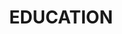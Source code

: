 ---
title : "EDUCATION"
testimonial_slider:
# slider item loop
- name : "DELHI TECHNOLOGICAL UNIVERSITY"
  image : "images/clients/dtu.png"
  designation : "2018-2022"
  content : "Completed my Bachelor's in Computer Engineering with 8.59 Aggregate Cgpa."
            
# slider item loop
- name : "LAL BAHADUR SHASHTRI SCHOOL"
  image : "images/clients/lbs1.png"
  designation : "2016-2018"
  content : "Completed my Higher Secondary Education in Non-Medical from CBSE board with 92.20%."
            
# slider item loop
- name : "ST. DON BOSCO SCHOOL"
  image : "images/clients/Donbosco.png"
  designation : "2010-2016"
  content : "Completed my Senior Secondary Education from CBSE board with 9.40 CGPA."

# custom style
custom_class: "" 
custom_attributes: "" 
custom_css: ""
---